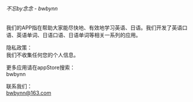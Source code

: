 ###### 不忘by念念 - bwbynn  
  
我们的APP指在帮助大家能尽快地、有效地学习英语、日语。我们开发了英语口语、英语单词、日语口语、日语单词等相关一系列的应用。  
  
隐私政策：  
   我们不收集任何您的个人信息。
    
更多应用请在appStore搜索：   
   bwbynn  
  
联系我们：  
   bwbynn@163.com   
    
    
